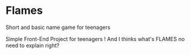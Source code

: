 # Flames
Short and basic name game for teenagers

Simple Front-End Project for teenagers ! And I thinks what's FLAMES no need to explain right?
